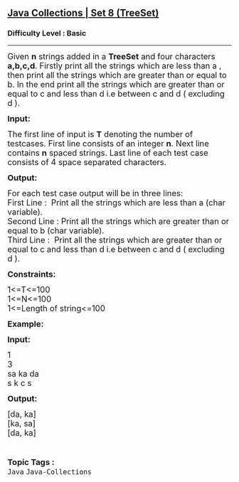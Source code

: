 <h2><a href="https://www.geeksforgeeks.org/problems/java-collections-set-8-treeset/1">Java Collections | Set 8 (TreeSet)</a></h2><h3>Difficulty Level : Basic</h3><hr><div class="problems_problem_content__Xm_eO"><p><span style="font-size:18px">Given <strong>n</strong> strings added in a <strong>TreeSet</strong> and four characters <strong>a,b,c,d</strong>. Firstly print all the strings which are less than a , then print all the strings which are greater than or equal to b. In the end print all the strings which are greater than or equal to c and less than d i.e between c and d ( excluding d ).&nbsp;</span></p>

<p><span style="font-size:18px"><strong>Input:</strong></span></p>

<p><span style="font-size:18px">The first line of input is&nbsp;<strong>T</strong> denoting the number of testcases. First line consists of an integer <strong>n</strong>. Next line contains <strong>n</strong> spaced strings. Last line of each test case consists of 4 space separated characters.</span></p>

<p><span style="font-size:18px"><strong>Output:</strong></span></p>

<p><span style="font-size:18px">For each test case output will be in three lines:<br>
First Line :&nbsp; Print all the strings which are less than a (char variable).<br>
Second Line : Print all the strings which are greater than or equal to b (char variable).<br>
Third Line :&nbsp;&nbsp;Print all the strings which are greater than or equal to c and less than d i.e between c and d ( excluding d ).&nbsp;</span></p>

<p><span style="font-size:18px"><strong>Constraints:</strong></span></p>

<p><span style="font-size:18px">1&lt;=T&lt;=100<br>
1&lt;=N&lt;=100<br>
1&lt;=Length of string&lt;=100</span></p>

<p><span style="font-size:18px"><strong><strong><strong>Example:</strong></strong></strong></span></p>

<p><span style="font-size:18px"><strong><strong>Input:</strong></strong></span></p>

<p><span style="font-size:18px">1<br>
3<br>
sa ka da<br>
s k c s</span></p>

<p><span style="font-size:18px"><strong>Output:</strong></span></p>

<p><span style="font-size:18px">[da, ka]<br>
[ka, sa]<br>
[da, ka]</span></p>
</div><br><p><span style=font-size:18px><strong>Topic Tags : </strong><br><code>Java</code>&nbsp;<code>Java-Collections</code>&nbsp;